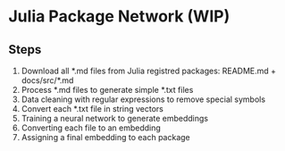 # Julia Package Network (WIP)

## Steps
1. Download all \*.md files from Julia registred packages: README.md + docs/src/*.md
2. Process *.md files to generate simple *.txt files
3. Data cleaning with regular expressions to remove special symbols
4. Convert each *.txt file in string vectors
5. Training a neural network to generate embeddings
6. Converting each file to an embedding
7. Assigning a final embedding to each package
